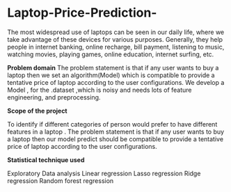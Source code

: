 # Laptop-Price-Prediction-
The most widespread use of laptops can be seen in our daily life, where we take advantage of these devices for various purposes. Generally, they help people in internet banking, online recharge, bill payment, listening to music, watching movies, playing games, online education, internet surfing, etc.  

**Problem domain**
The problem statement is that if any user wants to buy a laptop  then we set an algorithm(Model) which is  compatible to provide a tentative price of laptop according to the user configurations. We develop a Model , for  the .dataset ,which is noisy and needs lots of feature engineering, and preprocessing.

**Scope of the project**

To identify if different categories of person would prefer to have different features in a laptop .
The problem statement is that if any user wants to buy a laptop then our model predict should be compatible to provide a tentative price of laptop according to the user configurations.

**Statistical technique used**

Exploratory Data analysis
Linear regression
Lasso regression
Ridge regression
Random forest regression

